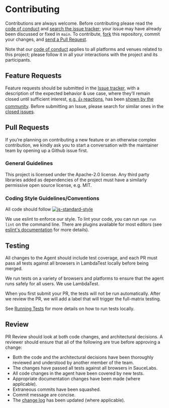 # Contributing

Contributions are always welcome. Before contributing please read the
[code of conduct](https://github.com/newrelic/.github/blob/main/CODE_OF_CONDUCT.md) and [search the issue tracker](issues); your issue may have already been discussed or fixed in `main`. To contribute,
[fork](https://help.github.com/articles/fork-a-repo/) this repository, commit your changes, and [send a Pull Request](https://help.github.com/articles/using-pull-requests/).

Note that our [code of conduct](https://github.com/newrelic/.github/blob/main/CODE_OF_CONDUCT.md) applies to all platforms and venues related to this project; please follow it in all your interactions with the project and its participants.

## Feature Requests

Feature requests should be submitted in the [Issue tracker](../../issues), with a description of the expected behavior & use case, where they’ll remain closed until sufficient interest, [e.g. :+1: reactions](https://help.github.com/articles/about-discussions-in-issues-and-pull-requests/), has been [shown by the community](../../issues?q=label%3A%22votes+needed%22+sort%3Areactions-%2B1-desc).
Before submitting an Issue, please search for similar ones in the
[closed issues](../../issues?q=is%3Aissue+is%3Aclosed+label%3Aenhancement).

## Pull Requests

If you’re planning on contributing a new feature or an otherwise complex contribution, we kindly ask you to start a conversation with the maintainer team by opening up a Github issue first.

### General Guidelines

This project is licensed under the Apache-2.0 license. Any third party libraries added as dependencies of the project must have a similarly permissive open source license, e.g. MIT.

### Coding Style Guidelines/Conventions

All code should follow [![js-standard-style](https://cdn.rawgit.com/feross/standard/master/badge.svg)](https://github.com/feross/standard)

We use eslint to enforce our style.  To lint your code, you can run `npm run lint` on the
command line.  There are plugins available for most editors (see
[eslint's documentation](https://eslint.org/docs/user-guide/integrations#editors)
for more details).

## Testing

All changes to the Agent should include test coverage, and each PR must pass
all tests against all browsers in LambdaTest locally before being merged.

We run tests on a variety of browsers and platforms to ensure that the agent runs safely for all users. We use LambdaTest.

When you first submit your PR, the tests will not be run automatically. After we review the PR, we will add a label that will trigger the full-matrix testing.

See [Running Tests](https://github.com/newrelic/newrelic-browser-agent#running-tests)
for more details on how to run tests locally.

## Review

PR Review should look at both code changes, and architectural decisions. A
reviewer should ensure that all of the following are true before approving a
change:

* Both the code and the architectural decisions have been thoroughly reviewed
and understood by another member of the team.
* The changes have passed all tests against all browsers in SauceLabs.
* All code changes in the agent have been covered by new tests.
* Appropriate documentation changes have been made (where applicable).
* Extraneous commits have been squashed.
* Commit message are concise.
* The [change log]('./CHANGELOG.md') has been updated (where applicable).
